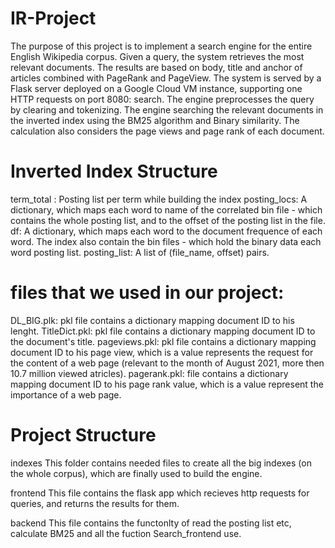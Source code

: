 # IR-Project

The purpose of this project is to implement a search engine for the entire English Wikipedia corpus. Given a query, the system retrieves the most relevant documents. The results are based on body, title and anchor of articles combined with PageRank and PageView. The system is served by a Flask server deployed on a Google Cloud VM instance, supporting one HTTP requests on port 8080: search. The engine preprocesses the query by clearing and tokenizing. The engine searching the relevant documents in the inverted index using the BM25 algorithm and Binary similarity. The calculation also considers the page views and page rank of each document.

# Inverted Index Structure

term_total : Posting list per term while building the index
posting_locs: A dictionary, which maps each word to name of the correlated bin file - which contains the whole posting list, and to the offset of the posting list in the file.
df: A dictionary, which maps each word to the document frequence of each word. The index also contain the bin files - which hold the binary data each word posting list.
posting_list: A list of (file_name, offset) pairs.

# files that we used in our project:

DL_BIG.plk: pkl file contains a dictionary mapping document ID to his lenght.
TitleDict.pkl: pkl file contains a dictionary mapping document ID to the document's title.
pageviews.pkl: pkl file contains a dictionary mapping document ID to his page view, which is a value represents the request for the content of a web page (relevant to the month of August 2021, more then 10.7 million viewed atricles).
pagerank.pkl: file contains a dictionary mapping document ID to his page rank value, which is a value represent the importance of a web page.

# Project Structure
indexes
This folder contains needed files to create all the big indexes (on the whole corpus), which are finally used to build the engine.

frontend
This file contains the flask app which recieves http requests for queries, and returns the results for them.

backend
This file contains the functonlty of read the posting list etc, calculate BM25 and all the fuction Search_frontend use.

